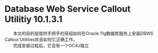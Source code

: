 # Database Web Service Callout Utilitiy 10.1.3.1
&emsp;&emsp;本文的目的是提供手把手的简绍如何在Oracle 11g数据库服务上安装DBWS Callout Utilities并且如何它正确工作。  
&emsp;&emsp;完成安装过程后，它会有一个OC4J独立